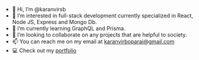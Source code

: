 - 👋 Hi, I’m @karanvirsb
- 👀 I’m interested in full-stack development currently specialized in React, Node JS, Express and Mongo Db. 
- 🌱 I’m currently learning GraphQL and Prisma. 
- 💞️ I’m looking to collaborate on any projects that are helpful to society.
- 📫 You can reach me on my email at karanvirboparai@gmail.com
- 💻 Check out my [portfolio](https://dev-karanvirsb.vercel.app/)
<!---
karanvirsb/karanvirsb is a ✨ special ✨ repository because its `README.md` (this file) appears on your GitHub profile.
You can click the Preview link to take a look at your changes.
--->
